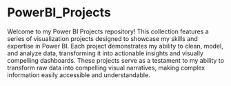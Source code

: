 # PowerBI_Projects

Welcome to my Power BI Projects repository! This collection features a series of visualization projects designed to showcase my skills and expertise in Power BI. Each project demonstrates my ability to clean, model, and analyze data, transforming it into actionable insights and visually compelling dashboards. These projects serve as a testament to my ability to transform raw data into compelling visual narratives, making complex information easily accessible and understandable.
